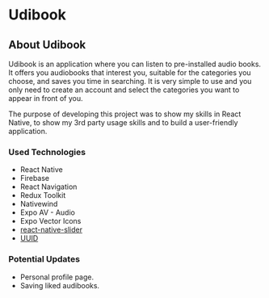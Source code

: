 # Udibook


## About Udibook

Udibook is an application where you can listen to pre-installed audio books. It offers you audiobooks that interest you, suitable for the categories you choose, and saves you time in searching. It is very simple to use and you only need to create an account and select the categories you want to appear in front of you.

The purpose of developing this project was to show my skills in React Native, to show my 3rd party usage skills and to build a user-friendly application.

### Used Technologies

- React Native
- Firebase
- React Navigation
- Redux Toolkit
- Nativewind
- Expo AV - Audio 
- Expo Vector Icons
- [react-native-slider](https://www.npmjs.com/package/react-native-slider)
- [UUID](https://www.npmjs.com/package/uuid)

### Potential Updates

- Personal profile page.
- Saving liked audibooks.
